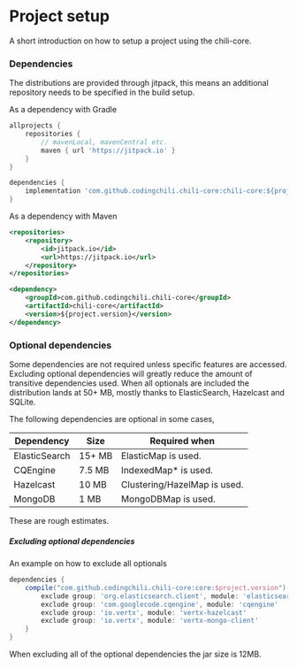 # Project setup

A short introduction on how to setup a project using the chili-core.

### Dependencies

The distributions are provided through jitpack, this means an additional
repository needs to be specified in the build setup.


As a dependency with Gradle
```groovy
allprojects {
    repositories {
        // mavenLocal, mavenCentral etc.
        maven { url 'https://jitpack.io' }
    }
}
```

```groovy
dependencies {
    implementation 'com.github.codingchili.chili-core:chili-core:${project.version}'
}
```

As a dependency with Maven

```xml
<repositories>
    <repository>
        <id>jitpack.io</id>
        <url>https://jitpack.io</url>
    </repository>
</repositories>
```

```xml
<dependency>
    <groupId>com.github.codingchili.chili-core</groupId>
    <artifactId>chili-core</artifactId>
    <version>${project.version}</version>
</dependency>
```

### Optional dependencies

Some dependencies are not required unless specific features are accessed. Excluding
optional dependencies will greatly reduce the amount of transitive dependencies used. When
all optionals are included the distribution lands at 50+ MB, mostly thanks to ElasticSearch,
Hazelcast and SQLite. 

The following dependencies are optional in some cases,

|Dependency|Size|Required when
|---|---|---|
|ElasticSearch|15+ MB|ElasticMap is used.
|CQEngine|7.5 MB|IndexedMap* is used.
|Hazelcast|10 MB|Clustering/HazelMap is used.
|MongoDB|1 MB|MongoDBMap is used.

These are rough estimates.

##### Excluding optional dependencies 
An example on how to exclude all optionals

```groovy
dependencies {
    compile("com.github.codingchili.chili-core:core:$project.version") {
        exclude group: 'org.elasticsearch.client', module: 'elasticsearch-rest-high-level-client'
        exclude group: 'com.googlecode.cqengine', module: 'cqengine'
        exclude group: 'io.vertx', module: 'vertx-hazelcast'
        exclude group: 'io.vertx', module: 'vertx-mongo-client'
    }
}
```

When excluding all of the optional dependencies the jar size is 12MB.